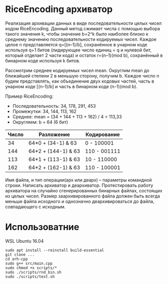 # RiceEncoding aрхиватор

Реализация архивации данных в виде последовательности целых чисел кодом RiceEncoding. 
Данный метод сжимает числа с помощью выбора такого значения k, чтобы значение b=2^k было наиболее близко к среднему значению последовательности кодируемых чисел. 
Каждое целое n представляется q=[(n–1)/b], сохранённое в унарном коде используя q+1 битов  (лидирующее число единиц = q и нулевой бит, который отделает 2 части кода) и остаток r=(n–1)(mod b), сохранённый в бинарном коде используя k битов. 

Рассмотрим среднее кодируемых чисел mean. 
Округлим mean до ближайшей степени 2 в меньшую сторону, получим b. 
Каждое число n будем представлять, как объединение двух кодовых частей, часть в унарном коде [(n–1)/b] и часть в бинарном коде (n–1)(mod b). 

Пример RiceEncoding:

- Последовательность: 34, 178, 291, 453
- Промежутки: 34, 144, 113, 162
- Среднее: mean = (34 + 144 + 113 + 162) / 4 = 113,33
- Округляем: b = 64 (6 бит)


| Число |      Разложение      | Кодирование |
|-------|----------------------|-------------|
|   34  | 64*0 + (34-1) & 63   | 0 - 100001  | 
|  144  | 64*2 + (144-1) & 63  | 110 - 001111| 
|  113  | 64*1 + (113-1) & 63  | 10 - 110000 |
|  162  | 64*2 + (162-1) & 63  | 110 - 100001|

Имя файла, и тип операции(арх или деарх) – параметры командной строки.
Написать архиватор и деархиватор. Протестировать работу архиватора на случайно сгенерированных бинарных файлах, состоящих из целых чисел. Размер заархивированного файла должен быть всегда меньше файла исходного и однозначно деархивироваться до файла, совпадающего с исходным.

# Использоватние

WSL Ubuntu 16.04

```
sudo apt install --reinstall build-essential
git clone ...
cd arh-cpp
sudo g++ src/main.cpp
sudo chmod +x scripts/*
sudo ./scripts/rnd_bin.sh
sudo ./scripts/test.sh 
```

